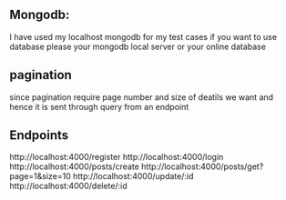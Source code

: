 ## Mongodb:

I have used my localhost mongodb for my test cases if you want to use database please your mongodb local server or your online database

## pagination

since pagination require page number and size of deatils we want and hence it is sent through query from an endpoint

## Endpoints

http://localhost:4000/register
http://localhost:4000/login
http://localhost:4000/posts/create
http://localhost:4000/posts/get?page=1&size=10
http://localhost:4000/update/:id
http://localhost:4000/delete/:id
